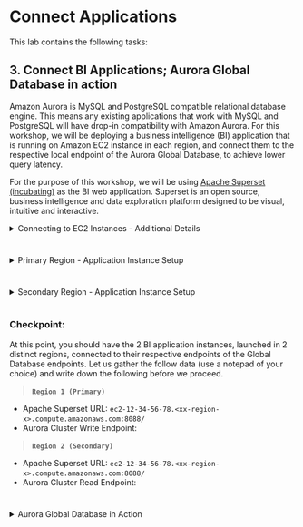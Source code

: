 # Connect Applications

This lab contains the following tasks:

## 3. Connect BI Applications; Aurora Global Database in action

Amazon Aurora is MySQL and PostgreSQL compatible relational database engine. This means any existing applications that work with MySQL and PostgreSQL will have drop-in compatibility with Amazon Aurora. For this workshop, we will be deploying a business intelligence (BI) application that is running on Amazon EC2 instance in each region, and connect them to the respective local endpoint of the Aurora Global Database, to achieve lower query latency.

For the purpose of this workshop, we will be using [Apache Superset (incubating)](https://superset.incubator.apache.org/) as the BI web application. Superset is an open source, business intelligence and data exploration platform designed to be visual, intuitive and interactive.

<details>
<summary>Connecting to EC2 Instances - Additional Details</summary>
Those who have been familiar with AWS for a while may remember that connecting to a remote Amazon EC2 instance requires opening inbound SSH or Powershell ports, provisioning SSH keys and management of certificates. With AWS Systems Manager Session Manager, you can connect to an EC2 instance with just few clicks and experience a secure browser-based CLI, without having to provision or create SSH keys.
</details>

#

<details>
<summary>Primary Region - Application Instance Setup</summary>

>  **`Region 1 (Primary)`** 

1. In the AWS Management Console, ensure that you are working within your assigned primary region. Use the Service menu and click on **Systems Manager** under Management and Governance or simply type **Systems Manager** into the search bar. This will bring up the AWS Systems Manager console.

1. Within the Systems Manager console, select **Session Manager** on the left menu. Click on the **Start Session** button.

1. You should now see your EC2 hosts that are running which you can connect to. Select ``!region1-superset-host``, then click on the **Start Session** button. This will open a new browser tab with the terminal session. Copy and paste the following commands into the terminal, and press Enter after pasting.

   1. Let's start with enabling bash on the terminal view

      ```
      source ~/.bashrc
      ```
   1. We will now create an admin user for the Apache Superset application

      ```
      fabmanager create-admin --app superset
      ```

      You will be prompted for the following:
       * Username (press enter for default)
       * First Name (press enter for default)
       * Last Name (press enter for default)
       * Email (press enter for default)
       * Password (create your password, <span style="color:red;">don't forget this!</span>)
       * Repeat for Confirmation (confirm your password)

    1. Once complete you will receive the message that admin has been created

       ![Superset Commands](./superset-flask.png)

    1. Next, we will run the following commands to initiate and run the Superset application in the background. Include the final ampersand "&" while copying and pasting.

       ```
       superset db upgrade
       superset load_examples
       superset init
       nohup gunicorn -b 0.0.0.0:8088 --limit-request-line 0 --limit-request-field_size 0 superset:app &
       ```

    1. The application will take a minute or two to build samples and initialize. Once you see the message similar to those below, Superset is running, with the service running by a web server on TCP port 8088. Press enter after the last command output to return to the terminal.

       ```
       [2019-xx-xx 00:00:00 +0000] [11827] [INFO] Listening at: http://0.0.0.0:8088 (11827)
       [2019-xx-xx 00:00:00 +0000] [11827] [INFO] Using worker: sync
       [2019-xx-xx 00:00:00 +0000] [11831] [INFO] Booting worker with pid: 11831
       ```

1. Return to your AWS Management Console. Use the Service menu and click on **CloudFormation** or simply type **CloudFormation** into the search bar.

1. Click on **Stacks**, and select the stack that you have deployed for this particular region. Click on the **Outputs** tab.

1. Locate the value for the key **supersetURL**, and copy to your clipboard. This value should be similar to 

    ```ec2-12-34-56-78.<xx-region-x>.compute.amazonaws.com:8088/```

1. Open a new browser tab or window. Paste the URL value into your address bar, then press enter.

1. You should see the login page for Superset. Type in ```admin``` for **Username** and the password you have entered from previous setup step.

    ![Superset Login](./superset-login.png)

1. If login is successful, you will then be taken to the Superset main dashboard.

1. Apache Superset has a number of local sample data installed on the EC2 instance. However we will not be using them for the workshop. Let's create a new datasource for Apache Superset, our Aurora Global Database.

   1. In the Apache Superset navigation menu, mouse over **Sources**, then click on **Databases**.
      ![Superset Source Databases](superset-source-db.png)

   1. Near the top right, click on the green  :heavy_plus_sign: icon to add a new database source.

   1. Change the below values and press **Save** when done:

      Field | Value and Description
      ----- | -----
      Database | <pre>aurora-gdb1-write</pre> <br> This will be the friendly name of our Aurora Database in Superset<br>&nbsp;
      SQLAlchemy URI | <pre>mysql://masteruser:mysqlpw321@<b><i>!region1GDBwriteEndpoint</i></b>/mysql</pre> <br> Replace the endpoint with the !region1clusterEndpoint in the output of your CloudFormation template. Click on **Test Connection** to confirm.<br>&nbsp;
      Expose in SQL Lab | :ballot_box_with_check:
      Allow CREATE TABLE AS | :ballot_box_with_check:
      Allow DML | :ballot_box_with_check:

      ![Superset GDB1 Write Settings](superset-gdb1w.png)
   
   4. 

</details>

# 

<details>
<summary>Secondary Region - Application Instance Setup</summary>

>  **`Region 2 (Secondary)`** 

1. We will repeat some very similar steps on the instance for the secondary region.

1. In the AWS Management Console, ensure that you are working within your assigned secondary region. Use the Service menu and click on **Systems Manager** under Management and Governance or simply type **Systems Manager** into the search bar. This will bring up the AWS Systems Manager console.

1. Within the Systems Manager console, select **Session Manager** on the left menu. Click on the **Start Session** button.

1. You should now see your EC2 hosts that are running which you can connect to. Select ``!region1-superset-host``, then click on the **Start Session** button. This will open a new browser tab with the terminal session. Copy and paste the following commands into the terminal, and press Enter after pasting.

   1. Let's start with enabling bash on the terminal view

      ```
      source ~/.bashrc
      ```
   1. We will now create an admin user for the Apache Superset application. Recommended that you reuse the same password that you have used previously in the Primary Region instance for the purpose of this workshop.

      ```
      fabmanager create-admin --app superset
      ```

      You will be prompted for the following:
       * Username (press enter for default)
       * First Name (press enter for default)
       * Last Name (press enter for default)
       * Email (press enter for default)
       * Password (create your password, <span style="color:red;">don't forget this!</span>)
       * Repeat for Confirmation (confirm your password)

    1. Once complete you will receive the message that admin has been created

       ![Superset Commands](./superset-flask.png)

    1. Next, we will run the following commands to initiate and run the Superset application in the background. Include the final ampersand "&" while copying and pasting.

       ```
       superset db upgrade
       superset load_examples
       superset init
       nohup gunicorn -b 0.0.0.0:8088 --limit-request-line 0 --limit-request-field_size 0 superset:app &
       ```

    1. The application will take a minute or two to build samples and initialize. Once you see the message similar to those below, Superset is running, with the service running by a web server on TCP port 8088. Press enter after the last command output to return to the terminal.

       ```
       [2019-xx-xx 00:00:00 +0000] [11827] [INFO] Listening at: http://0.0.0.0:8088 (11827)
       [2019-xx-xx 00:00:00 +0000] [11827] [INFO] Using worker: sync
       [2019-xx-xx 00:00:00 +0000] [11831] [INFO] Booting worker with pid: 11831
       ```

1. Return to your AWS Management Console. Use the Service menu and click on **CloudFormation** or simply type **CloudFormation** into the search bar.

1. Click on **Stacks**, and select the stack that you have deployed for this particular region. Click on the **Outputs** tab.

1. Locate the value for the key **supersetURL**, and copy to your clipboard. This value should be similar to 

    ```ec2-12-34-56-78.<xx-region-x>.compute.amazonaws.com:8088/```

1. Open a new browser tab or window. Paste the URL value into your address bar, then press enter.

1. You should see the login page for Superset. Type in ```admin``` for **Username** and the password you have entered from previous setup step.

    ![Superset Login](./superset-login.png)

1. If login is successful, you will then be taken to the Superset main dashboard.

1. Apache Superset has a number of local sample data installed on the EC2 instance. However we will not be using them for the workshop. Let's create a new datasource for Apache Superset, our Aurora Global Database.

   1. In the Apache Superset navigation menu, mouse over **Sources**, then click on **Databases**.
      ![Superset Source Databases](superset-source-db.png)

   1. Near the top right, click on the green  :heavy_plus_sign: icon to add a new database source.

   1. Change the below values and press **Save** when done:

      Field | Value and Description
      ----- | -----
      Database | <pre>aurora-gdb2-read</pre> <br> This will be the friendly name of our Aurora Database in Superset<br>&nbsp;
      SQLAlchemy URI | <pre>mysql://masteruser:mysqlpw321@<b><i>!region2GDBReadEndpoint</i></b>/mysql</pre> <br> Replace the endpoint with the !region2clusterEndpoint in the output of your CloudFormation template. Click on **Test Connection** to confirm.<br>&nbsp;
      Expose in SQL Lab | :ballot_box_with_check:
      Allow CREATE TABLE AS | :ballot_box_with_check:
      Allow DML | :ballot_box_with_check:

      ![Superset GDB2 Read Settings](superset-gdb2r.png)
   
   4. 

</details>

# 

### Checkpoint:

At this point, you should have the 2 BI application instances, launched in 2 distinct regions, connected to their respective endpoints of the Global Database endpoints. Let us gather the follow data (use a notepad of your choice) and write down the following before we proceed.

> **`Region 1 (Primary)`**

* Apache Superset URL: ```ec2-12-34-56-78.<xx-region-x>.compute.amazonaws.com:8088/```
* Aurora Cluster Write Endpoint:  

> **`Region 2 (Secondary)`**

* Apache Superset URL: ```ec2-12-34-56-78.<xx-region-x>.compute.amazonaws.com:8088/```
* Aurora Cluster Read Endpoint:  

#

<details>
<summary>Aurora Global Database in Action</summary>

>  **`Region 1 (Primary)`** 

1. Log in to the Primary Region instance of Apache Superset using its URL.

1. In the Apache Superset navigation menu, mouse over **SQL Lab**, then click on **SQL Editor**.
      ![Superset SQL Editor](superset-sqledit1.png)

1. This opens up a web-based IDE within Superset. On the left menu, select ``mysql aurora-gdb1-write``, for **Database** and then select ``mylab`` for **Schema**. 
![Superset SQL Editor DB Source Select](superset-sqledit2.png?raw=true)

1. Copy and paste in the following SQL query and then click on **Run Query**.

   ```
   USE mylab;
   DROP TABLE IF EXISTS gdbtest1;
   DROP PROCEDURE IF EXISTS InsertRand;

   CREATE TABLE gdbtest1 (
      pk INT NOT NULL AUTO_INCREMENT, 
      gen_number INT NOT NULL,
      PRIMARY KEY (pk)
      ); 

   CREATE PROCEDURE InsertRand(IN NumRows INT, IN MinVal INT, IN MaxVal INT)
      BEGIN
         DECLARE i INT;
         SET i = 1;
         START TRANSACTION;
         WHILE i <= NumRows DO
               INSERT INTO gdbtest1 (gen_number) VALUES (MinVal + CEIL(RAND() * (MaxVal - MinVal)));
               SET i = i + 1;
         END WHILE;
         COMMIT;
      END;
      
   CALL InsertRand(1000000, 1357, 9753);

   SELECT count(pk), sum(gen_number), md5(avg(gen_number)) FROM gdbtest1;
   ```

1. This SQL creates a new table and randomly injects about 1 million records into the Global Database. Note the results in a notepad or leave the browser window open.

>  **`Region 2 (Secondary)`** 

1. Log in to the Secondary Region instance of Apache Superset using its URL.

1. In the Apache Superset navigation menu, mouse over **SQL Lab**, then click on **SQL Editor**.

1. This opens up a web-based IDE within Superset. On the left menu, select ``mysql aurora-gdb2-read``, for **Database** and then select ``mylab`` for **Schema**. 
![Superset SQL Editor DB Source Select](superset-sqledit3.png?raw=true)

1. Copy and paste in the following SQL query and then click on **Run Query**.

   ```
   SELECT count(pk), sum(gen_number), md5(avg(gen_number)) FROM gdbtest1;
   ```

1. Note the results, the fields should match exactly the same as the previous results in the primary instance. This includes the count of records, sum of randomly generated values, and the md5 hash of the average of the generated values.

* Bonus: you can also run the checksum command on the SQL Editor inside Superset against both the primary and secondary regions.

   ```
   CHECKSUM TABLE gdbtest1 EXTENDED;
   ```

</details>
